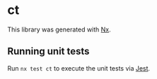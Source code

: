 # ct

This library was generated with [Nx](https://nx.dev).

## Running unit tests

Run `nx test ct` to execute the unit tests via [Jest](https://jestjs.io).
